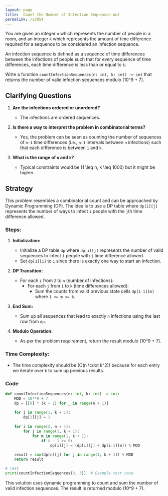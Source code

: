 ```yaml
---
layout: page
title:  Count the Number of Infection Sequences-out
permalink: /s2954
---
```


You are given an integer `n` which represents the number of people in a room, and an integer `k` which represents the amount of time difference required for a sequence to be considered an infection sequence.

An infection sequence is defined as a sequence of time differences between the infections of people such that for every sequence of time differences, each time difference is less than or equal to `k`.

Write a function `countInfectionSequences(n: int, k: int) -> int` that returns the number of valid infection sequences modulo \(10^9 + 7\).

## Clarifying Questions

1. **Are the infections ordered or unordered?**
    - The infections are ordered sequences.
    
2. **Is there a way to interpret the problem in combinatorial terms?**
    - Yes, the problem can be seen as counting the number of sequences of `n-1` time differences (i.e., `n-1` intervals between `n` infections) such that each difference is between `1` and `k`.

3. **What is the range of `n` and `k`?**
    - Typical constraints would be \(1 \leq n, k \leq 1000\) but it might be higher.

## Strategy

This problem resembles a combinatorial count and can be approached by Dynamic Programming (DP). The idea is to use a DP table where `dp[i][j]` represents the number of ways to infect `i` people with the `j`th time difference allowed.

### Steps:

1. **Initialization:** 
   - Initialize a DP table `dp` where `dp[i][j]` represents the number of valid sequences to infect `i` people with `j` time difference allowed.
   - Set `dp[1][1]` to `1` since there is exactly one way to start an infection.

2. **DP Transition:** 
   - For each `i` from `2` to `n` (number of infections):
     - For each `j` from `1` to `k` (time differences allowed):
       - Sum the counts from valid previous state cells `dp[i-1][m]` where `1 <= m <= k`.

3. **End Sum:**
   - Sum up all sequences that lead to exactly `n` infections using the last row from `dp`.

4. **Modulo Operation:**
   - As per the problem requirement, return the result modulo \(10^9 + 7\).

### Time Complexity:
- The time complexity should be \(O(n \cdot k^2)\) because for each entry we iterate over `k` to sum up previous results.

### Code

```python
def countInfectionSequences(n: int, k: int) -> int:
    MOD = 10**9 + 7
    dp = [[0] * (k + 1) for _ in range(n + 1)]
    
    for j in range(1, k + 1):
        dp[1][j] = 1
    
    for i in range(2, n + 1):
        for j in range(1, k + 1):
            for m in range(1, k + 1):
                if i - 1 >= 0:
                    dp[i][j] = (dp[i][j] + dp[i-1][m]) % MOD
                    
    result = sum(dp[n][j] for j in range(1, k + 1)) % MOD
    return result

# Test
print(countInfectionSequences(3, 3))  # Example test case
```

This solution uses dynamic programming to count and sum the number of valid infection sequences. The result is returned modulo \(10^9 + 7\).